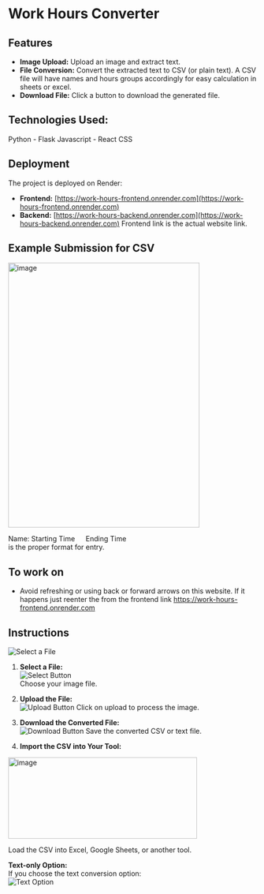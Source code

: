 # Work Hours Converter

## Features

- **Image Upload:** Upload an image and extract text.
- **File Conversion:** Convert the extracted text to CSV (or plain text). A CSV file will have names and hours groups accordingly for easy calculation in sheets or excel.
- **Download File:** Click a button to download the generated file.

## Technologies Used:
  Python - Flask
  Javascript - React
  CSS


## Deployment

The project is deployed on Render:
- **Frontend:** [https://work-hours-frontend.onrender.com](https://work-hours-frontend.onrender.com)
- **Backend:** [https://work-hours-backend.onrender.com](https://work-hours-backend.onrender.com)
Frontend link is the actual website link.

## Example Submission for CSV

<img width="388" height="537" alt="image" src="https://github.com/user-attachments/assets/47edc92f-8145-4411-a0b0-a0c0ac7a6b35" />

Name: Starting Time &emsp;     Ending Time<br />
is the proper format for entry.

## To work on
- Avoid refreshing or using back or forward arrows on this website. If it happens just reenter the from the frontend link https://work-hours-frontend.onrender.com 

## Instructions

![Select a File](https://github.com/user-attachments/assets/4abb0a6e-e386-432d-990b-2e4fbe159d22) 
1. **Select a File:**  
    ![Select Button](https://github.com/user-attachments/assets/0957cacf-8819-4947-8e52-ff1686590a02)  
   Choose your image file.

2. **Upload the File:**  
   ![Upload Button](https://github.com/user-attachments/assets/bbfddd85-e696-4765-8c8d-1ac4a4bb2bec) 
   Click on upload to process the image.

3. **Download the Converted File:**  
   ![Download Button](https://github.com/user-attachments/assets/05637aff-9433-44d5-9c5e-41aa65ed76ca) 
   Save the converted CSV or text file.

4. **Import the CSV into Your Tool:**  
<img width="383" height="165" alt="image" src="https://github.com/user-attachments/assets/cd672a27-54ff-4a73-968b-143b825e2032" />

   Load the CSV into Excel, Google Sheets, or another tool.
   
   **Text-only Option:**  
   If you choose the text conversion option:  
   ![Text Option](https://github.com/user-attachments/assets/c36d6a91-b106-4aba-ad5e-9fdd8555156b)




